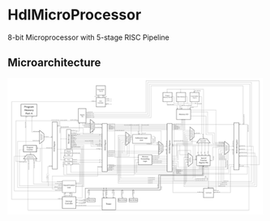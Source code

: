 # HdlMicroProcessor
8-bit Microprocessor with 5-stage RISC Pipeline

## Microarchitecture
![microarch](images/microarchitecture_high_res.png)
